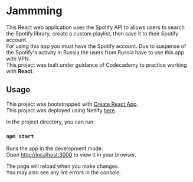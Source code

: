# Jammming
This React web application uses the Spotify API to allows users to search the Spotify library, create a custom playlist, then save it to their Spotify account.\
For using this app you must have the Spotify account. Due to suspense of the Spotify's activity in Russia the users from Russia have to use this app with VPN.\
This project was built under guidance of Codecademy to practice working with **React**.
## Usage
This project was bootstrapped with [Create React App](https://github.com/facebook/create-react-app).\
This project was deployed using Netlify [here](https://spotify-jammming-codecademy.netlify.app/).

In the project directory, you can run:

### `npm start`

Runs the app in the development mode.\
Open [http://localhost:3000](http://localhost:3000) to view it in your browser.

The page will reload when you make changes.\
You may also see any lint errors in the console.
